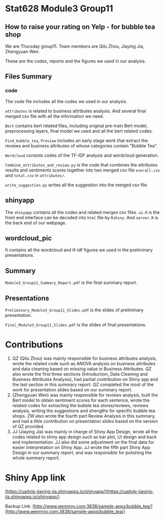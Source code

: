 # Stat628 Module3 Group11
## How to raise your rating on Yelp - for bubble tea shop

We are Thursday group11. Team members are Qilu Zhou, Jiaying Jia, Zhengyuan Wen.

These are the codes, reports and the figures we used in our analysis.

## Files Summary
### code
The code file includes all the codes we used in our analysis. 

`attributes` is related to business attributes analysis. And several final merged csv file with all the information we need.

`Bert` contains bert related files, including original pre-train Bert model, preprocessing layers, final model we used and all the bert related codes.

`Find_bubble_tea`, `Preview` includes an early stage work that extract the reviews and business attributes of whose categories contain "Bubble Tea".

`Wordcloud` consists codes of the TF-IDF analysis and wordcloud generation.

`Combine_attributes_and_review.py` is the code that combines the attributes results and sentiments scores together into two merged csv file `overall.csv` and `total.csv` in `attributes/`.

`write_suggestion.py` writes all the suggestion into the merged csv file.

## shinyapp
The `shinyapp` contains all the codes and related merges csv files. `ui.R` is the front end interface can be decoded into `html` file by `Rshiny`. And `server.R` is the back end of our webpage.

## wordcloud_pic
It contains all the wordcloud and tf-idf figures we used in the preliminary presentations.

## Summary
`Module3_Group11_Summary_Report.pdf` is the final summary report.

## Presentations
`Preliminary_Module3_Group11_Slides.pdf` is the slides of preliminary presentation.

`Final_Module3_Group11_Slides.pdf` is the slides of final presentations.

# Contributions

1. QZ (Qilu Zhou) was mainly responsible for business attributes analysis, wrote the related code such as ANOVA analysis on business attributes and data cleaning based on missing value in Business Attributes. QZ also wrote the first three sections (Introduction, Data Cleaning and Business Attributes Analysis), had partial contribution on Shiny app and the last section in this summary report. QZ completed the most of the work for presentation slides based on our summary report.
2. (Zhengyuan Wen) was mainly responsible for reviews analysis, built the Bert model to obtain sentiment scores for each sentence, wrote the related codes for extracting the bubble tea stores/reviews, reviews analysis, writing the suggestions and strengths for specific bubble tea shops. ZW also wrote the fourth part Review Analysis in this summary, and had a little contribution on presentation slides based on the version of QZ provided.
3. JJ (Jiaying Jia) was mainly in charge of Shiny App Design, wrote all the codes related to shiny app design such as bar plot, UI design and back end implementation. JJ also did some adjustment on the final data for easier interpretation on Shiny App. JJ wrote the fifth part Shiny App Design in our summary report, and was responsible for polishing the whole summary report.
    
# Shiny App link
[https://uadvip-jiaying-jia.shinyapps.io/shinyapp/](https://uadvip-jiaying-jia.shinyapps.io/shinyapp/)

Backup Link: [http://www.wennroy.com:3838/sample-apps/bubble_tea/](http://www.wennroy.com:3838/sample-apps/bubble_tea/)
